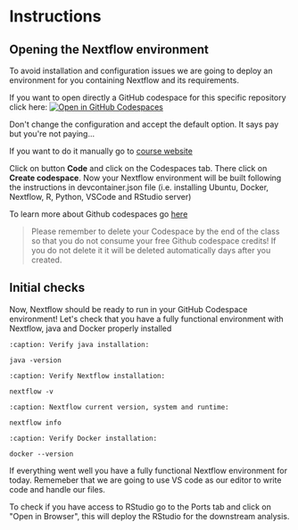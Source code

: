 # Instructions

## Opening the Nextflow environment

To avoid installation and configuration issues we are going to deploy an environment for you containing Nextflow and its requirements.

If you want to open directly a GitHub codespace for this specific repository click here: [![Open in GitHub Codespaces](https://github.com/codespaces/badge.svg)](https://codespaces.new/biosustain/dsp_transcriptomics_training)

Don't change the configuration and accept the default option. It says pay but you're not paying...

If you want to do it manually go to [course website](https://github.com/biosustain/dsp_transcriptomics_training)

Click on button **Code** and click on the Codespaces tab. There click on **Create codespace**. Now your Nextflow environment will be built following the instructions in devcontainer.json file (i.e. installing Ubuntu, Docker, Nextflow, R, Python, VSCode and RStudio server)

To learn more about Github codespaces go [here](https://github.com/features/codespaces)

>Please remember to delete your Codespace by the end of the class so that you do not consume your free Github codespace credits! If you do not delete it it will be deleted automatically days after you created.

## Initial checks
Now, Nextflow should be ready to run in your GitHub Codespace environment! Let's check that you have a fully functional environment with Nextflow, java and Docker properly installed

```{code-block} bash
:caption: Verify java installation:

java -version
```

```{code-block} bash
:caption: Verify Nextflow installation:

nextflow -v
```

```{code-block} bash
:caption: Nextflow current version, system and runtime:

nextflow info
```

```{code-block} bash
:caption: Verify Docker installation:

docker --version
```

If everything went well you have a fully functional Nextflow environment for today. Rememeber that we are going to use VS code as our editor to write code and handle our files.

To check if you have access to RStudio go to the Ports tab and click on "Open in Browser", this will deploy the RStudio for the downstream analysis.